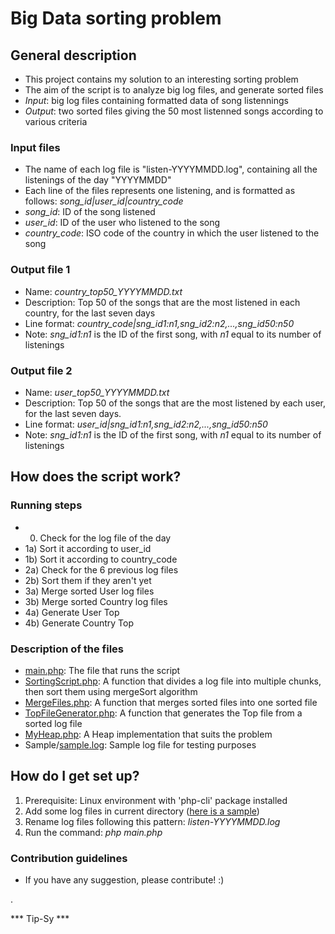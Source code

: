 # Big Data sorting problem #

## General description ##

* This project contains my solution to an interesting sorting problem
* The aim of the script is to analyze big log files, and generate sorted files
* *Input*: big log files containing formatted data of song listennings
* *Output*: two sorted files giving the 50 most listenned songs according to various criteria

### Input files ###

* The name of each log file is "listen-YYYYMMDD.log", containing all the listenings of the day "YYYYMMDD"
* Each line of the files represents one listening, and is formatted as follows: *song_id|user_id|country_code*
* *song_id*: ID of the song listened
* *user_id*: ID of the user who listened to the song
* *country_code*: ISO code of the country in which the user listened to the song

### Output file 1 ###

* Name: *country_top50_YYYYMMDD.txt*
* Description: Top 50 of the songs that are the most listened in each country, for the last seven days
* Line format: *country_code|sng_id1:n1,sng_id2:n2,...,sng_id50:n50*
* Note: *sng_id1:n1* is the ID of the first song, with *n1* equal to its number of listenings

### Output file 2 ###

* Name: *user_top50_YYYYMMDD.txt*
* Description: Top 50 of the songs that are the most listened by each user, for the last seven days.
* Line format: *user_id|sng_id1:n1,sng_id2:n2,...,sng_id50:n50*
* Note: *sng_id1:n1* is the ID of the first song, with *n1* equal to its number of listenings


## How does the script work? ##

### Running steps ###

* 0) Check for the log file of the day
* 1a) Sort it according to user_id
* 1b) Sort it according to country_code
* 2a) Check for the 6 previous log files
* 2b) Sort them if they aren't yet
* 3a) Merge sorted User log files
* 3b) Merge sorted Country log files
* 4a) Generate User Top
* 4b) Generate Country Top

### Description of the files ###

* [main.php](main.php): The file that runs the script
* [SortingScript.php](SortingScript.php): A function that divides a log file into multiple chunks, then sort them using mergeSort algorithm
* [MergeFiles.php](MergeFiles.php): A function that merges sorted files into one sorted file
* [TopFileGenerator.php](TopFileGenerator.php): A function that generates the Top file from a sorted log file
* [MyHeap.php](MyHeap.php): A Heap implementation that suits the problem
* Sample/[sample.log](Sample/sample.log): Sample log file for testing purposes

## How do I get set up? ##

1. Prerequisite: Linux environment with 'php-cli' package installed
2. Add some log files in current directory ([here is a sample](Sample/sample.log))
3. Rename log files following this pattern: *listen-YYYYMMDD.log*
4. Run the command: *php main.php*


### Contribution guidelines ###

* If you have any suggestion, please contribute! :)

.

*** Tip-Sy ***
